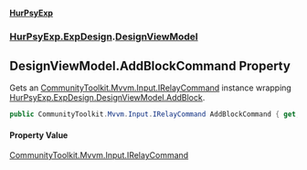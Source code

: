 #### [HurPsyExp](index.md 'index')
### [HurPsyExp.ExpDesign](HurPsyExp.ExpDesign.md 'HurPsyExp.ExpDesign').[DesignViewModel](HurPsyExp.ExpDesign.DesignViewModel.md 'HurPsyExp.ExpDesign.DesignViewModel')

## DesignViewModel.AddBlockCommand Property

Gets an [CommunityToolkit.Mvvm.Input.IRelayCommand](https://docs.microsoft.com/en-us/dotnet/api/CommunityToolkit.Mvvm.Input.IRelayCommand 'CommunityToolkit.Mvvm.Input.IRelayCommand') instance wrapping [HurPsyExp.ExpDesign.DesignViewModel.AddBlock](https://docs.microsoft.com/en-us/dotnet/api/HurPsyExp.ExpDesign.DesignViewModel.AddBlock 'HurPsyExp.ExpDesign.DesignViewModel.AddBlock').

```csharp
public CommunityToolkit.Mvvm.Input.IRelayCommand AddBlockCommand { get; }
```

#### Property Value
[CommunityToolkit.Mvvm.Input.IRelayCommand](https://docs.microsoft.com/en-us/dotnet/api/CommunityToolkit.Mvvm.Input.IRelayCommand 'CommunityToolkit.Mvvm.Input.IRelayCommand')